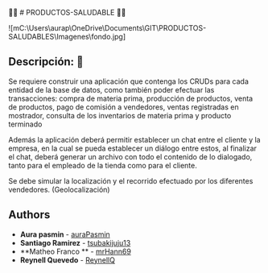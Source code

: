  🥦🥒 # PRODUCTOS-SALUDABLE 🥦🥒

![mC:\Users\aurap\OneDrive\Documents\GIT\PRODUCTOS-SALUDABLES\Imagenes\fondo.jpg]

## Descripción: 🍑
Se requiere construir una aplicación que contenga los CRUDs para cada entidad de la base de datos, como también poder efectuar las transacciones: compra de materia prima, producción de productos, venta de productos, pago de comisión a vendedores, ventas registradas en mostrador, consulta de los inventarios de materia prima y producto terminado


Además la aplicación deberá permitir establecer un chat entre el cliente y la empresa, en la cual se pueda establecer un diálogo entre estos, al finalizar el chat, deberá generar un archivo con todo el contenido de lo dialogado, tanto para el empleado de la tienda como para el cliente.


Se debe simular la localización y el recorrido efectuado por los diferentes vendedores. (Geolocalización)

## Authors
* **Aura pasmin** - [auraPasmin](https://github.com/auraPasm)
* **Santiago Ramirez** - [tsubakijuju13](https://github.com/tsubakijuju13)
* **Matheo Franco ** - [mrHann69](https://github.com/mrHann69?tab=repositories)
* **Reynell Quevedo** - [ReynellQ](https://github.com/ReynellQ?tab=repositories)

